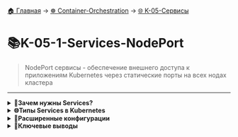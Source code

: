 [🏠 Главная](../../README.md) → [☸️ Container-Orchestration](../../README.md#-container-orchestration) → [🌐 K-05-Сервисы](../../README.md#-k-05-сервисы)

# 📚K-05-1-Services-NodePort
>NodePort сервисы - обеспечение внешнего доступа к приложениям Kubernetes через статические порты на всех нодах кластера

---

<details>
<summary><b>🎯Зачем нужны Services?</b></summary>

---

## Проблемы без Services

```
# Без Service невозможно внешнее подключение
Node: 192.168.1.2        Laptop: 192.168.1.10
┌─────────────────┐      ❌ Не может подключиться
│ Pod: 10.244.0.2 │      к Pod: 10.244.0.2
│   (nginx:80)    │      (разные сети)
└─────────────────┘
```

**Без Services:**
- ❌ Нет доступа к приложениям извне кластера
- ❌ Сложная коммуникация между микросервисами
- ❌ Нет балансировки нагрузки между Pod'ами
- ❌ Высокая связанность компонентов

## Решение с Services

```
# Service обеспечивает:
✅ Внешний доступ к приложениям
✅ Балансировку нагрузки между Pod'ами
✅ Стабильные endpoint'ы для микросервисов
✅ Автоматическое обнаружение сервисов
```

---

</details>

<details>
<summary><b>🌐Типы Services в Kubernetes</b></summary>

---

## Три основных типа Services

+кod
# 1. ClusterIP (по умолчанию)
# Виртуальный IP для внутренней коммуникации
Frontend → ClusterIP:8080 → Backend Pods

# 2. NodePort
# Внешний доступ через порт на нодах
Browser → NodeIP:30008 → Service → Pod:80

# 3. LoadBalancer
# Облачный балансировщик нагрузки
Internet → CloudLB → Service → Pods
```

## Сравнение типов Services

| Тип | Назначение | Видимость | Использование |
|-----|------------|-----------|---------------|
| **ClusterIP** | Внутренняя коммуникация | Только внутри кластера | Микросервисы, БД |
| **NodePort** | Внешний доступ | Через порты нод | Разработка, тестирование |
| **LoadBalancer** | Продвинутый внешний доступ | Через облачный LB | Продакшен, облака |

---

</details>

<details>
<summary><b>🔧NodePort Service - архитектура</b></summary>

---

## Три порта в NodePort Service

```
# NodePort Service использует 3 порта:
Node: 192.168.1.2:30008 ← NodePort (внешний доступ)
        ↓
Service: 10.96.105.45:80 ← Port (сервисный порт)  
        ↓
Pod: 10.244.0.2:80 ← targetPort (порт приложения)
```

### Детальное объяснение портов:

```
1. targetPort: 80    → Порт контейнера в Pod (где работает приложение)
2. port: 80          → Порт самого Service (виртуальный сервер)
3. nodePort: 30008   → Порт на ноде для внешнего доступа
```

## Диапазоны портов

```
# NodePort диапазон: 30000-32767
# Автоматическое выделение, если не указан

# Примеры:
nodePort: 30008    # Указан вручную
nodePort: 30567    # Автоматически выделен
```

---

</details>

<details>
<summary><b>📝Создание NodePort Service</b></summary>

---

## Базовый манифест NodePort

```
apiVersion: v1
kind: Service
metadata:
  name: web-service
  labels:
    app: webapp
spec:
  type: NodePort           # ⚠️ Явно указываем тип
  selector:
    app: webapp            # Должен совпадать с labels Pod'ов
  ports:
  - port: 80               # Порт Service (обязательный)
    targetPort: 80         # Порт Pod'а (опциональный, по умолчанию = port)
    nodePort: 30008        # Порт ноды (опциональный, 30000-32767)
```

## Обязательные и опциональные поля

```
# ОБЯЗАТЕЛЬНО:
type: NodePort            # Тип сервиса
selector:                 # Селектор для поиска Pod'ов
port:                     # Порт сервиса

# ОПЦИОНАЛЬНО:
targetPort:               # Если отличается от port
nodePort:                 # Если нужен конкретный порт
```

---

</details>

<details>
<summary><b>🏷️Селекторы и связывание с Pod'ами</b></summary>

---

## Как Service находит Pod'ы

```
# 1. Pod создается с labels
apiVersion: v1
kind: Pod
metadata:
  name: web-pod
  labels:
    app: webapp           # ← Эта метка
    tier: frontend
spec:
  containers:
  - name: nginx
    image: nginx:latest

# 2. Service использует selector с такими же labels
apiVersion: v1
kind: Service
metadata:
  name: web-service
spec:
  selector:
    app: webapp           # ← Находит Pod'ы с этой меткой
    # tier: frontend      # Можно добавить дополнительные метки
  ports:
  - port: 80
    targetPort: 80
```

## Проверка связывания

```
# Посмотреть Service
kubectl get services

# Посмотреть Endpoints (связанные Pod'ы)
kubectl get endpoints web-service

# Детальная информация
kubectl describe service web-service
```

---

</details>

<details>
<summary><b>⚖️Балансировка нагрузки</b></summary>

---

## Множественные Pod'ы

```
# Service автоматически балансирует нагрузку между Pod'ами
Service: web-service
        ↓
Pod A: 10.244.1.2:80    ← Запрос 1
Pod B: 10.244.1.3:80    ← Запрос 2  
Pod C: 10.244.2.2:80    ← Запрос 3
```

## Алгоритм балансировки

```
# Kubernetes использует случайный алгоритм
Запрос 1 → Pod B
Запрос 2 → Pod A
Запрос 3 → Pod C
Запрос 4 → Pod B
```

## Мульти-нодовая архитектура

```
# Service работает на ВСЕХ нодах кластера
Node1: 192.168.1.2:30008 → Service → Pod A (на Node1)
Node2: 192.168.1.3:30008 → Service → Pod B (на Node2)
Node3: 192.168.1.4:30008 → Service → Pod C (на Node1)

# Доступно с ЛЮБОЙ ноды по одинаковому порту!
```

---

</details>

<details>
<summary><b>🛠️Практическое использование</b></summary>

---

## Создание и управление

```
# Создать Service
kubectl apply -f service-nodeport.yaml

# Просмотреть Services
kubectl get services
kubectl get svc           # Сокращенная команда

# Детальная информация
kubectl describe service web-service

# Удалить Service
kubectl delete service web-service
```

## Пример вывода kubectl get services

```
NAME          TYPE       CLUSTER-IP      EXTERNAL-IP   PORT(S)        AGE
web-service   NodePort   10.96.105.45    <none>        80:30008/TCP   5m
kubernetes    ClusterIP  10.96.0.1       <none>        443/TCP        1d
```

## Тестирование доступа

+кod
# Доступ через любой узел кластера
curl http://192.168.1.2:30008
curl http://192.168.1.3:30008
curl http://192.168.1.4:30008

# Все ведут к одному Service!
```

---

</details>

<details>
<summary><b>🔧Расширенные конфигурации</b></summary>

---

## Множественные порты

```
# Service с несколькими портами
apiVersion: v1
kind: Service
metadata:
  name: app-service
spec:
  type: NodePort
  selector:
    app: myapp
  ports:
  - name: http
    port: 80
    targetPort: 8080
    nodePort: 30008
  - name: https
    port: 443
    targetPort: 8443
    nodePort: 30443
  - name: metrics
    port: 9090
    targetPort: 9090
    # nodePort не указан - будет выделен автоматически
```

## Протоколы

```
# Указание протокола
ports:
- port: 53
  targetPort: 53
  protocol: UDP        # По умолчанию TCP
- port: 80
  targetPort: 80
  protocol: TCP
```

---

</details>

<details>
<summary><b>🎯Ключевые выводы</b></summary>

---

## Преимущества NodePort

```
✅ Простой внешний доступ к приложениям
✅ Автоматическая балансировка нагрузки
✅ Работает на всех нодах кластера
✅ Автоматическое обновление при изменении Pod'ов
✅ Подходит для разработки и тестирования
```

## Best Practices

1. **📌 Используйте осмысленные селекторы** - четкая связь с Pod'ами
2. **📌 Минимальные привилегии портов** - только необходимые порты
3. **📌 Используйте автоматические nodePort** если не нужен конкретный порт
4. **📌 Тестируйте со всех нод** - гарантия доступности
5. **📌 Для продакшена** рассмотрите LoadBalancer или Ingress

## Ограничения NodePort

```
❌ Порт должен быть в диапазоне 30000-32767
❌ Нужно знать IP нод для доступа
❌ Не идеален для продакшена
❌ Нет SSL/TLS терминации
❌ Нет доменных имен
```

> 💡 **Совет:** NodePort отлично подходит для разработки и тестирования. Для продакшена используйте LoadBalancer или Ingress контроллеры.

---

</details>